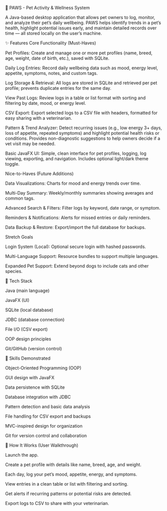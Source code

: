 🐾 PAWS - Pet Activity & Wellness System

A Java-based desktop application that allows pet owners to log, monitor, and analyze their pet’s daily wellbeing. PAWS helps identify trends in a pet’s health, highlight potential issues early, and maintain detailed records over time — all stored locally on the user’s machine.

✨ Features
Core Functionality (Must-Haves)

Pet Profiles: Create and manage one or more pet profiles (name, breed, age, weight, date of birth, etc.), saved with SQLite.

Daily Log Entries: Record daily wellbeing data such as mood, energy level, appetite, symptoms, notes, and custom tags.

Log Storage & Retrieval: All logs are stored in SQLite and retrieved per pet profile; prevents duplicate entries for the same day.

View Past Logs: Review logs in a table or list format with sorting and filtering by date, mood, or energy level.

CSV Export: Export selected logs to a CSV file with headers, formatted for easy sharing with a veterinarian.

Pattern & Trend Analyzer: Detect recurring issues (e.g., low energy 3+ days, loss of appetite, repeated symptoms) and highlight potential health risks or conditions. Provides non-diagnostic suggestions to help owners decide if a vet visit may be needed.

Basic JavaFX UI: Simple, clean interface for pet profiles, logging, log viewing, exporting, and navigation. Includes optional light/dark theme toggle.

Nice-to-Haves (Future Additions)

Data Visualizations: Charts for mood and energy trends over time.

Multi-Day Summary: Weekly/monthly summaries showing averages and common tags.

Advanced Search & Filters: Filter logs by keyword, date range, or symptom.

Reminders & Notifications: Alerts for missed entries or daily reminders.

Data Backup & Restore: Export/import the full database for backups.

Stretch Goals

Login System (Local): Optional secure login with hashed passwords.

Multi-Language Support: Resource bundles to support multiple languages.

Expanded Pet Support: Extend beyond dogs to include cats and other species.

🧱 Tech Stack

Java (main language)

JavaFX (UI)

SQLite (local database)

JDBC (database connection)

File I/O (CSV export)

OOP design principles

Git/GitHub (version control)

🧠 Skills Demonstrated

Object-Oriented Programming (OOP)

GUI design with JavaFX

Data persistence with SQLite

Database integration with JDBC

Pattern detection and basic data analysis

File handling for CSV export and backups

MVC-inspired design for organization

Git for version control and collaboration

🚶 How It Works (User Walkthrough)

Launch the app.

Create a pet profile with details like name, breed, age, and weight.

Each day, log your pet’s mood, appetite, energy, and symptoms.

View entries in a clean table or list with filtering and sorting.

Get alerts if recurring patterns or potential risks are detected.

Export logs to CSV to share with your veterinarian.

